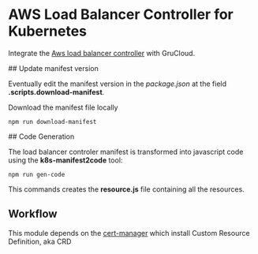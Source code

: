 # AWS Load Balancer Controller for Kubernetes

Integrate the [Aws load balancer controller](https://kubernetes-sigs.github.io/aws-load-balancer-controller/latest/) with GruCloud.

## Update manifest version

Eventually edit the manifest version in the _package.json_ at the field **.scripts.download-manifest**.

Download the manifest file locally

```
npm run download-manifest
```

## Code Generation

The load balancer controler manifest is transformed into javascript code using the **k8s-manifest2code** tool:

```
npm run gen-code
```

This commands creates the **resource.js** file containing all the resources.

## Workflow

This module depends on the [cert-manager](../cert-manager/README.md) which install Custom Resource Definition, aka CRD

